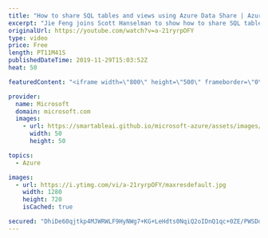 ```yaml
---
title: "How to share SQL tables and views using Azure Data Share | Azure Friday"
excerpt: "Jie Feng joins Scott Hanselman to show how to share SQL tables and views using Azure Data Share. Azure Data Share now supports snapshot-based sharing for SQL-based sources, including Azure SQL Database and SQL Data Warehouse. Data Providers can use Azure Data Share to share tables and views with their"
originalUrl: https://youtube.com/watch?v=a-21ryrpOFY
type: video
price: Free
length: PT11M41S
publishedDateTime: 2019-11-29T15:03:52Z
heat: 50

featuredContent: "<iframe width=\"800\" height=\"500\" frameborder=\"0\" src=\"https://www.youtube.com/embed/a-21ryrpOFY\" allow=\"accelerometer; autoplay; encrypted-media; gyroscope; picture-in-picture\" allowfullscreen></iframe>"

provider:
  name: Microsoft
  domain: microsoft.com
  images:
    - url: https://smartableai.github.io/microsoft-azure/assets/images/organizations/microsoft.com-50x50.jpg
      width: 50
      height: 50

topics:
  - Azure

images:
  - url: https://i.ytimg.com/vi/a-21ryrpOFY/maxresdefault.jpg
    width: 1280
    height: 720
    isCached: true

secured: "DhiDe60qjtkp4MJWRWLF9HyNWg7+KG+LeHdts0NqiQ2oIDnQ1qc+0ZE/PWSDd/r2mm4bpYFt0fPfxYWtRe3Uxc8B5LCc+nioQWVpBp1PIstpn//Pz/Ai4G9g3uwz4vmk2cgpmoZhqW3Ms+/mcDzutFNXBzg47eGlCca13XSwDE1kQ0xxxdAbfXK0BlFF3CdT0ut3pzEYm3Bv7V4n25zEjXVxLnaXeIBfym6tOD7W3XsOx/3auysuqVpO/0lWy+ylemQHv+VUmruMWl0Dmys54qrdRJHTgMy1ISjosVxIpeAXZIkBFGZoq8epJW58j/M2aQOjwRYIxAgf9oqnCPyaI62/lLzTlYrpmwyXW76AHCj4RFQGf8doqos+3uwfnGwWKQ/+TTyoo8bl6vvsmFuABlMc92FuA1RQo2PO3hxWPSs=;y6GJFKb2W4v57tCYBCgP2A=="
---
```


